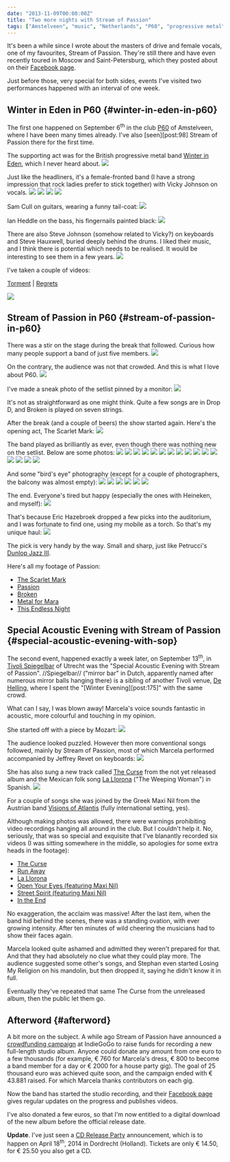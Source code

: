 ```yaml
---
date: "2013-11-09T00:00:00Z"
title: "Two more nights with Stream of Passion"
tags: ["Amstelveen", "music", "Netherlands", "P60", "progressive metal", "Stream of Passion", "Tivoli Spiegelbar", "Utrecht", "Winter in Eden"]
---
```


It's been a while since I wrote about the masters of drive and female vocals, one of my favourites, Stream of Passion. They're still there and have even recently toured in Moscow and Saint-Petersburg, which they posted about on their [Facebook page](http://www.facebook.com/StreamOfPassion).

Just before those, very special for both sides, events I've visited two performances happened with an interval of one week.

<!--more-->

## Winter in Eden in P60 {#winter-in-eden-in-p60}

The first one happened on September 6<sup>th</sup> in the club [P60](http://www.p60.nl/) of Amstelveen, where I have been many times already. I've also [seen][post:98] Stream of Passion there for the first time.

The supporting act was for the British progressive metal band [Winter in Eden](http://www.winterineden.com/), which I never heard about.
![](img:4.bp.blogspot.com/-SKjoo_QXsho/UjBocfrz-iI/AAAAAAAAaZU/SSXcuppuJq4/s1600/dsc01128.picasaweb.jpg:a)

Just like the headliners, it's a female-fronted band (I have a strong impression that rock ladies prefer to stick together) with Vicky Johnson on vocals.
![](img:2.bp.blogspot.com/-o0CJ6PlprEk/UjBomZHfnkI/AAAAAAAAaaU/FPDIZJWd50w/s1600/dsc01216.picasaweb.jpg:a)
![](img:1.bp.blogspot.com/-I-hDBg_4eJc/UjBoi7NDkxI/AAAAAAAAaZ8/PS5k5ylfl_c/s1600/dsc01150.picasaweb.jpg:a)
![](img:4.bp.blogspot.com/-f4lVSk28Bwk/UjBolKZ2bpI/AAAAAAAAaaM/IORBnURNlf8/s1600/dsc01210.picasaweb.jpg:a)
![](img:1.bp.blogspot.com/-oqpaC0q2Hdw/UjBoniF16cI/AAAAAAAAaac/RwyW9iGhMdQ/s1600/dsc01239.picasaweb.jpg:a)

Sam Cull on guitars, wearing a funny tail-coat:
![](img:1.bp.blogspot.com/-2XYSi7d0dUM/UjBodmk-66I/AAAAAAAAaZc/aaSGsCnu5b8/s1600/dsc01136.picasaweb.jpg:a)

Ian Heddle on the bass, his fingernails painted black:
![](img:3.bp.blogspot.com/-YZaK-Rfes7k/UjBoeyh7T7I/AAAAAAAAaZk/jzQRMKYanoo/s1600/dsc01138.picasaweb.jpg:a)

There are also Steve Johnson (somehow related to Vicky?) on keyboards and Steve Hauxwell, buried deeply behind the drums. I liked their music, and I think there is potential which needs to be realised. It would be interesting to see them in a few years.
![](img:3.bp.blogspot.com/-kjvceYmZZEk/UjBogVRpp3I/AAAAAAAAaZs/TlaioC68ZP8/s1600/dsc01143.picasaweb.jpg:a)

I've taken a couple of videos:

[Torment](http://www.youtube.com/watch?v=VQAIrvGzGuQ) | [Regrets](http://www.youtube.com/watch?v=i4Mr1ir8vF4)

![](youtube:i4Mr1ir8vF4)

## Stream of Passion in P60 {#stream-of-passion-in-p60}

There was a stir on the stage during the break that followed. Curious how many people support a band of just five members.
![](img:1.bp.blogspot.com/-b-FcBx8sB2k/UjBoq54NA8I/AAAAAAAAaas/e0tuCFb_IVQ/s1600/dsc01245.picasaweb.jpg:a)

On the contrary, the audience was not that crowded. And this is what I love about P60.
![](img:3.bp.blogspot.com/-3_uSf9rEfXw/UjBopDO5coI/AAAAAAAAaak/NRJMCxzZpbc/s1600/dsc01241.picasaweb.jpg:a)

I've made a sneak photo of the setlist pinned by a monitor:
![](img:2.bp.blogspot.com/-LDS3wNVvELo/UjBouT_1DbI/AAAAAAAAaa8/rHv2Wri_A3U/s1600/dsc01253.picasaweb.jpg:a)

It's not as straightforward as one might think. Quite a few songs are in Drop D, and Broken is played on seven strings.

After the break (and a couple of beers) the show started again. Here's the opening act, The Scarlet Mark:
![](youtube:x5_Ar_-u4dg)

The band played as brilliantly as ever, even though there was nothing new on the setlist. Below are some photos:
![](img:2.bp.blogspot.com/-X1ErzZeiBdU/UjBowi5vyBI/AAAAAAAAabM/wETx-Uzt2Xc/s1600/dsc01265.picasaweb.jpg:a)
![](img:3.bp.blogspot.com/-boiKm9wTa3A/UjBovpkz8jI/AAAAAAAAabE/G12hNC9M3E4/s1600/dsc01261.picasaweb.jpg:a)
![](img:2.bp.blogspot.com/-huUkd7yzaQM/UjBoyK2NpXI/AAAAAAAAabU/AfLnx0fmYBc/s1600/dsc01267.picasaweb.jpg:a)
![](img:3.bp.blogspot.com/-2jh0zPNtbVg/UjBozTm0ixI/AAAAAAAAabc/nE2jUD7mKv8/s1600/dsc01273.picasaweb.jpg:a)
![](img:2.bp.blogspot.com/-Vq8v7VmfLRU/UjBo1fBxc2I/AAAAAAAAabk/2FTsiVsfBrU/s1600/dsc01284.picasaweb.jpg:a)
![](img:1.bp.blogspot.com/-IlbMC8y4nm4/UjBo5BXfahI/AAAAAAAAab8/gXjQmV-6m5c/s1600/dsc01298.picasaweb.jpg:a)
![](img:3.bp.blogspot.com/-QTtGYCnOa8w/UjBo6X1znlI/AAAAAAAAacE/SmTMaYgmztY/s1600/dsc01305.picasaweb.jpg:a)
![](img:1.bp.blogspot.com/-28paEU8fXR0/UjBo7p3cEzI/AAAAAAAAacM/z8Ceakizmhc/s1600/dsc01309.picasaweb.jpg:a)
![](img:3.bp.blogspot.com/-X3gXRaUwcKk/UjBo2v281jI/AAAAAAAAabs/pxawg4WQ48g/s1600/dsc01288.picasaweb.jpg:a)
![](img:1.bp.blogspot.com/-X-2DUgcY01g/UjBo8wfQqmI/AAAAAAAAacU/Im-Yuqcx6ys/s1600/dsc01315.picasaweb.jpg:a)
![](img:1.bp.blogspot.com/-bnoe5zKQF0M/UjBo-E1aP7I/AAAAAAAAacc/6_UgDRSWMWk/s1600/dsc01320.picasaweb.jpg:a)
![](img:3.bp.blogspot.com/-0yvBiLQL8_w/UjBo317lDfI/AAAAAAAAab0/bTQHXqs2kRs/s1600/dsc01289.picasaweb.jpg:a)
![](img:4.bp.blogspot.com/-l55RRswkVuE/UjBo_ctJlBI/AAAAAAAAack/NXWheiGbF08/s1600/dsc01323.picasaweb.jpg:a)
![](img:1.bp.blogspot.com/-qHSbHYVY6TY/UjBpB2QaNSI/AAAAAAAAac0/czx68o3Ofo0/s1600/dsc01347.picasaweb.jpg:a)
![](img:4.bp.blogspot.com/-J55_V6BS06g/UjBpDPYp75I/AAAAAAAAac8/xZDPzRBKunE/s1600/dsc01364.picasaweb.jpg:a)
![](img:4.bp.blogspot.com/-OUWwdvf7rhs/UjBpFswVF2I/AAAAAAAAadM/bESZIa2JGnQ/s1600/dsc01370.picasaweb.jpg:a)

And some "bird's eye" photography (except for a couple of photographers, the balcony was almost empty):
![](img:3.bp.blogspot.com/-4T8UQqoOly0/UjBpGg7CnYI/AAAAAAAAadU/9absWL-GjDQ/s1600/dsc01381.picasaweb.jpg:a)
![](img:1.bp.blogspot.com/-Zl8w2-43cvA/UjBpHyNxFKI/AAAAAAAAadc/10ajA5FTtGc/s1600/dsc01395.picasaweb.jpg:a)
![](img:1.bp.blogspot.com/-e4mTF0IB2Hw/UjBpKNGe2OI/AAAAAAAAadk/RC3tI8l31AE/s1600/dsc01407.picasaweb.jpg:a)
![](img:4.bp.blogspot.com/-1_4howh8KDI/UjBpK486mcI/AAAAAAAAads/-qnIjvqpwXc/s1600/dsc01409.picasaweb.jpg:a)
![](img:4.bp.blogspot.com/--0p7W3r5L5g/UjBpLgxkG2I/AAAAAAAAad0/RMHamaWMAxs/s1600/dsc01424.picasaweb.jpg:a)
![](img:1.bp.blogspot.com/-WdFJzJ8DHd4/UjBpMSwgK2I/AAAAAAAAad8/6abMUyM3yLA/s1600/dsc01428.picasaweb.jpg:a)

The end. Everyone's tired but happy (especially the ones with Heineken, and myself):
![](img:2.bp.blogspot.com/-rfbjQ-nmW40/UjBpNGCpB1I/AAAAAAAAaeE/wXJb5u2dFHM/s1600/dsc01435.picasaweb.jpg:a)

That's because Eric Hazebroek dropped a few picks into the auditorium, and I was fortunate to find one, using my mobile as a torch. So that's my unique haul:
![](img:1.bp.blogspot.com/-TDqnCustFjM/UjBpN97VXTI/AAAAAAAAaeM/Lpsk8aslfLw/s1600/dsc01445.picasaweb.jpg:a)

The pick is very handy by the way. Small and sharp, just like Petrucci's [Dunlop Jazz III](http://www.jimdunlop.com/product/john-petrucci-jazz-iii).

Here's all my footage of Passion:

* [The Scarlet Mark](http://www.youtube.com/watch?v=x5_Ar_-u4dg)
* [Passion](http://www.youtube.com/watch?v=1IJA0Z3gI8Q)
* [Broken](http://www.youtube.com/watch?v=gQiJGyBEOR0)
* [Metal for Mara](http://www.youtube.com/watch?v=HglJNxTYO7k)
* [This Endless Night](http://www.youtube.com/watch?v=AO1jKcaw_W0)

## Special Acoustic Evening with Stream of Passion {#special-acoustic-evening-with-sop}

The second event, happened exactly a week later, on September 13<sup>th</sup>, in [Tivoli Spiegelbar](http://www.tivoli.nl/Tivoli-Spiegelbar) of Utrecht was the "Special Acoustic Evening with Stream of Passion". //Spiegelbar// ("mirror bar" in Dutch, apparently named after numerous mirror balls hanging there) is a sibling of another Tivoli venue, [De Helling](http://www.tivoli.nl/Tivoli-de-Helling), where I spent the "[Winter Evening][post:175]" with the same crowd.

What can I say, I was blown away! Marcela's voice sounds fantastic in acoustic, more colourful and touching in my opinion.

She started off with a piece by Mozart:
![](img:2.bp.blogspot.com/-rfAcHeUnhkI/UjS5mL1jZbI/AAAAAAAAaic/8Bv_1UKVO8s/s1600/dsc01481.picasaweb.jpg:a)

The audience looked puzzled. However then more conventional songs followed, mainly by Stream of Passion, most of which Marcela performed accompanied by Jeffrey Revet on keyboards:
![](img:1.bp.blogspot.com/-B3ayxWR_UAk/UjS5nJvK_4I/AAAAAAAAaik/vseikxiPeNM/s1600/dsc01482.picasaweb.jpg:a)

She has also sung a new track called [The Curse](http://www.youtube.com/watch?v=HLIpq2_GVlM) from the not yet released album and the Mexican folk song [La Llorona](http://www.youtube.com/watch?v=JuHW_N2cQW8) ("The Weeping Woman") in Spanish.
![](img:4.bp.blogspot.com/-N33eXAQbvOg/UjS5oIRDG6I/AAAAAAAAais/36sBu9Sqtog/s1600/dsc01487.picasaweb.jpg:a)

For a couple of songs she was joined by the Greek Maxi Nil from the Austrian band [Visions of Atlantis](http://www.visionsofatlantis.com/) (fully international setting, yes).

Although making photos was allowed, there were warnings prohibiting video recordings hanging all around in the club. But I couldn't help it. No, seriously, that was so special and exquisite that I've blanantly recorded six videos (I was sitting somewhere in the middle, so apologies for some extra heads in the footage):

* [The Curse](http://www.youtube.com/watch?v=HLIpq2_GVlM)
* [Run Away](http://www.youtube.com/watch?v=W1AkXN6SonA)
* [La Llorona](http://www.youtube.com/watch?v=JuHW_N2cQW8)
* [Open Your Eyes (featuring Maxi Nil)](http://www.youtube.com/watch?v=JfWXkuGrmwI)
* [Street Spirit (featuring Maxi Nil)](http://www.youtube.com/watch?v=P3km9Ap--RQ)
* [In the End](http://www.youtube.com/watch?v=xWMNvpT9BMc)

No exaggeration, the acclaim was massive! After the last item, when the band hid behind the scenes, there was a standing ovation, with ever growing intensity. After ten minutes of wild cheering the musicians had to show their faces again.

Marcela looked quite ashamed and admitted they weren't prepared for that. And that they had absolutely no clue what they could play more. The audience suggested some other's songs, and Stephan even started Losing My Religion on his mandolin, but then dropped it, saying he didn't know it in full.

Eventually they've repeated that same The Curse from the unreleased album, then the public let them go.

## Afterword {#afterword}

A bit more on the subject. A while ago Stream of Passion have announced a [crowdfunding campaign](http://www.indiegogo.com/projects/new-stream-of-passion-full-length-album) at IndieGoGo to raise funds for recording a new full-length studio album. Anyone could donate any amount from one euro to a few thousands (for example, € 760 for Marcela's dress, € 800 to become a band member for a day or € 2000 for a house party gig). The goal of 25 thousand euro was achieved quite soon, and the campaign ended with € 43.881 raised. For which Marcela thanks contributors on each gig.

Now the band has started the studio recording, and their [Facebook page](http://www.facebook.com/StreamOfPassion) gives regular updates on the progress and publishes videos.

I've also donated a few euros, so that I'm now entitled to a digital download of the new album before the official release date.

**Update**. I've just seen a [CD Release Party](http://www.bibelot.net/agenda/445/Stream-Of-Passion) announcement, which is to happen on April 18<sup>th</sup>, 2014 in Dordrecht (Holland). Tickets are only € 14.50, for € 25.50 you also get a CD.
